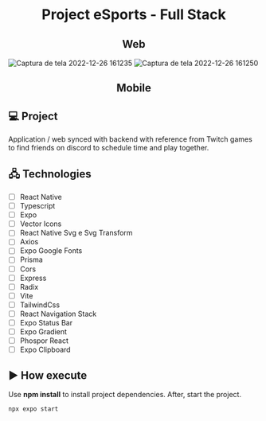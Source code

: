 <h1 align="center">
  Project eSports - Full Stack
</h1>
<h2 align="center">
  Web
</h1>

![Captura de tela 2022-12-26 161235](https://user-images.githubusercontent.com/105434742/209579185-a94cfc9a-f674-42cf-8ec0-597cf80741bb.png)
![Captura de tela 2022-12-26 161250](https://user-images.githubusercontent.com/105434742/209579075-bf966720-d899-42af-be9a-baf45973b97c.png)

<h2 align="center">
  Mobile
</h1>


## 💻 Project

Application / web synced with backend with reference from Twitch games to find friends on discord to schedule time and play together.

## 🖧 Technologies

-   [ ] React Native
-   [ ] Typescript
-   [ ] Expo
-   [ ] Vector Icons
-   [ ] React Native Svg e Svg Transform
-   [ ] Axios
-   [ ] Expo Google Fonts
-   [ ] Prisma
-   [ ] Cors
-   [ ] Express
-   [ ] Radix
-   [ ] Vite
-   [ ] TailwindCss
-   [ ] React Navigation Stack
-   [ ] Expo Status Bar
-   [ ] Expo Gradient
-   [ ] Phospor React
-   [ ] Expo Clipboard

## ▶️ How execute

Use **npm install** to install project dependencies.
After, start the project.

```cl
npx expo start
```
